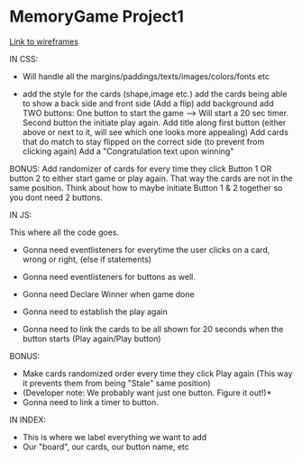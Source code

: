 # MemoryGame Project1
[Link to wireframes](https://whimsical.com/memory-game-3LmjFSi7nZwtcEvAQoJ3MC)


IN CSS:

* Will handle all the margins/paddings/texts/images/colors/fonts etc

* add the style for the cards (shape,image etc.)
add the cards being able to show a back side and front side (Add a flip)
add background
add TWO buttons: One button to start the game --> Will start a 20 sec timer. Second button the initiate play again.
Add title along first button (either above or next to it, will see which one looks more appealing)
Add cards that do match to stay flipped on the correct side (to prevent from clicking again)
Add a "Congratulation text upon winning" 


BONUS: Add randomizer of cards for every time they click Button 1 OR button 2 to either start game or play again. That way the cards are not in the same position.
Think about how to maybe initiate Button 1 & 2 together so you dont need 2 buttons.


IN JS:

This where all the code goes.

* Gonna need eventlisteners for everytime the user clicks on a card, wrong or right, (else if statements)
* Gonna need eventlisteners for buttons as well.
* Gonna need Declare Winner when game done
* Gonna need to establish the play again

* Gonna need to link the cards to be all shown for 20 seconds when the button starts (Play again/Play button)

BONUS: 
* Make cards randomized order every time they click Play again (This way it prevents them from being "Stale" same position)
* (Developer note: We probably want just one button. Figure it out!)*
* Gonna need to link a timer to button.


IN INDEX:

* This is where we label everything we want to add
* Our "board", our cards, our button name, etc 
